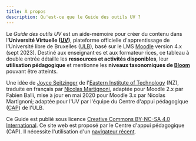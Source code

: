 ```yaml
---
title: À propos
description: Qu'est-ce que le Guide des outils UV ?
---
```


Le _Guide des outils UV_ est un aide-mémoire pour créer du contenu dans l'**Université Virtuelle ([UV][UV])**, plateforme officielle d'apprentissage de l'Université libre de Bruxelles ([ULB][ULB]), basé sur le LMS [Moodle](Moodle) version 4.x (sept 2023). Destiné aux enseignant·es et aux formateur·rices, ce tableau à double entrée détaille les **ressources et activités disponibles**, leur **utilisation pédagogique** et mentionne les **niveaux taxonomiques de [Bloom][bloom]** pouvant être atteints.



Une idée de [Joyce Seitzinger](https://twitter.com/catspyjamasnz) de l'[Eastern Institute of Technology](https://www.eit.ac.nz/) (NZ), traduite en français par [Nicolas Martignoni][nm], adaptée pour Moodle 2.x par Fabien Balli, mise à jour en mai 2020 pour Moodle 3.x par Nicolas Martignoni; adaptée pour l'UV par l'équipe du Centre d'appui pédagogique ([CAP][CAP]) de l'ULB. 

Ce Guide est publié sous licence [Creative Commons BY-NC-SA 4.0 International][cc].
Ce site web est proposé par le Centre d'appui pédagogique (CAP). Il nécessite l'utilisation d'un [navigateur récent][browser].

 [Moodle]: https://moodle.org/
 [bloom]: https://fr.wikipedia.org/wiki/Taxonomie_de_Bloom
 [cc]: https://creativecommons.org/licenses/by-nc-sa/4.0/
 [browser]: https://browsehappy.com/
 [nm]: https://blog.martignoni.net/a-propos/
 [UV]: https://uv.ulb.ac.be/
 [CAP]: https://www.ulb.be/fr/l-ulb-et-l-ecole/cap-centre-d-appui-pedagogique
 [ULB]: https://www.ulb.be/
